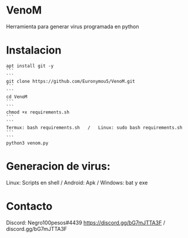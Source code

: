 # VenoM
Herramienta para generar virus programada en python
# Instalacion
````
apt install git -y
```
```
git clone https://github.com/Euronymou5/VenoM.git
```
```
cd VenoM
```
```
chmod +x requirements.sh
```
```
Termux: bash requirements.sh   /   Linux: sudo bash requirements.sh
```
```
python3 venom.py
````

# Generacion de virus:
Linux: Scripts en shell / Android: Apk / Windows: bat y exe

# Contacto
Discord: Negro100pesos#4439
https://discord.gg/bG7mJTTA3F / discord.gg/bG7mJTTA3F
